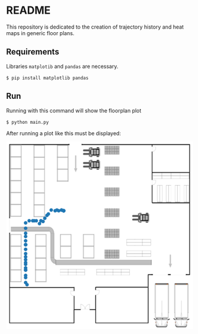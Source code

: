 # README

This repository is dedicated to the creation of trajectory history and heat maps in generic floor plans.

## Requirements

Libraries ```matplotib``` and ```pandas``` are necessary.
```
$ pip install matplotlib pandas
```

## Run

Running with this command will show the floorplan plot
```
$ python main.py
```

After running a plot like this must be displayed:

![](images/FloorPlan_with_trajectory.png)
